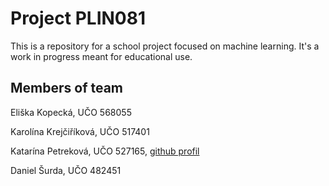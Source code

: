 # Project PLIN081
This is a repository for a school project focused on machine learning. It's a work in progress meant for educational use.




## Members of team
Eliška Kopecká, UČO 568055

Karolína Krejčiříková, UČO 517401

Katarína Petreková, UČO 527165, [github profil](github.com/kpetrekova)

Daniel Šurda, UČO 482451



